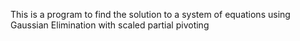 This is a program to find the solution to a system of equations using Gaussian Elimination with scaled partial pivoting